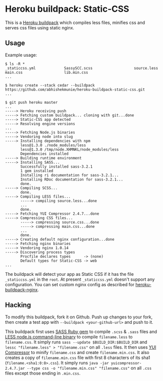 Heroku buildpack: Static-CSS
============================

This is a [Heroku buildpack](http://devcenter.heroku.com/articles/buildpack) which compiles less files, minifies css and serves css files using static nginx.

Usage
-----

Example usage:

    $ ls -R *
    _staticcss.yml		       SassySCC.scss                   source.less                main.css                   lib.min.css
    ...

    $ heroku create --stack cedar --buildpack https://github.com/abhishekmunie/heroku-buildpack-static-css.git
    ...

    $ git push heroku master
    ...
    -----> Heroku receiving push
    -----> Fetching custom buildpack... cloning with git...done
    -----> Static-CSS app detected
    -----> Resolving engine versions
    ...
    -----> Fetching Node.js binaries
    -----> Vendoring node into slug
    -----> Installing dependencies with npm
           less@1.3.0 ./node_modules/less 
           less@1.3.0 /tmp/node.XHMNKL/node_modules/less
           Dependencies installed
    -----> Building runtime environment
    -----> Installing SASS...
           Successfully installed sass-3.2.1
           1 gem installed
           Installing ri documentation for sass-3.2.1...
           Installing RDoc documentation for sass-3.2.1...
           done.
    -----> Compiling SCSS...
           done.
    -----> Compiling LESS files...
           -----> compiling source.less...done
           ...
           done.
    -----> Fetching YUI Compressor 2.4.7...done
    -----> Compressing CSS files...
           -----> compressing source.css...done
           -----> compressing main.css...done
           ...
           done.
    -----> Creating default nginx configuration...done
    -----> Fetching nginx binaries
    -----> Vendoring nginx 1.0.14
    -----> Discovering process types
           Procfile declares types      -> (none)
           Default types for Static-CSS -> web
    ...

The buildpack will detect your app as Static CSS if it has the file `_staticcss.yml` in the `root`. At present `_staticcss.yml` doesn't support any configuration.
You can set custom nginx config as described for [heroku-buildpack-nginx](https://github.com/abhishekmunie/heroku-buildpack-nginx).

Hacking
-------

To modify this buildpack, fork it on Github. Push up changes to your fork, then
create a test app with `--buildpack <your-github-url>` and push to it.

This buildpack first uses [SASS Ruby gem](http://sass-lang.com) to compile `.scss` & `.sass` files and [LESS node.js command-line binary](http://lesscss.org/#-server-side-usage) to compile `filename.less` to `filename.css`.
It simply runs `sass --update $BUILD_DIR:$BUILD_DIR` and `lessc "filename.less" > "filename.css"` on all `.less` files.
It then uses [YUI Compressor](https://yuilibrary.com/projects/yuicompressor/) to minify `filename.css` and create `filename.min.css`.
It also creates a copy of `filename.min.css` file with first 8 characters of its sha1 (`filename.<sha1:0:8>.css`).
It simply runs `java -jar yuicompressor-2.4.7.jar --type css -o "filename.min.css" "filename.css"` on all `.css` files except those ending in `.min.css`.